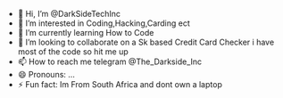 - 👋 Hi, I’m @DarkSideTechInc
- 👀 I’m interested in Coding,Hacking,Carding ect
- 🌱 I’m currently learning How to Code
- 💞️ I’m looking to collaborate on a Sk based Credit Card Checker i have most of the code so hit me up
- 📫 How to reach me telegram @The_Darkside_Inc
- 😄 Pronouns: ...
- ⚡ Fun fact: Im From South Africa and dont own a laptop

<!---
DarkSideTechInc/DarkSideTechInc is a ✨ special ✨ repository because its `README.md` (this file) appears on your GitHub profile.
You can click the Preview link to take a look at your changes.
--->
